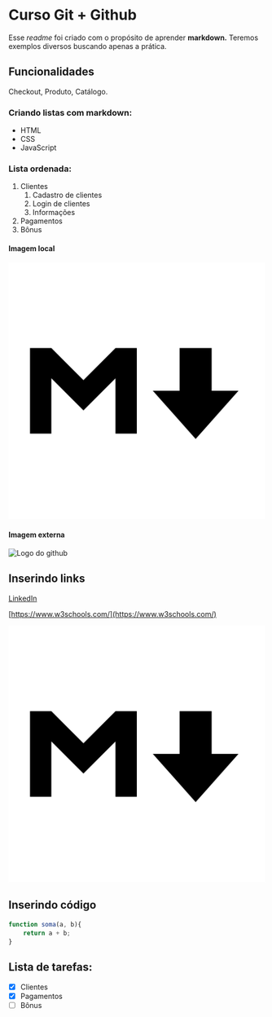 # Curso Git + Github 

Esse *readme* foi criado com o propósito de aprender **markdown.**
Teremos exemplos diversos buscando apenas a prática.

## Funcionalidades

Checkout, Produto, Catálogo.

### Criando listas com markdown:

* HTML
* CSS
* JavaScript

### Lista ordenada:

1. Clientes
    1. Cadastro de clientes
    2. Login de clientes
    3. Informações
2. Pagamentos
3. Bônus

#### Imagem local

![Logo markdown](img/logomarkdown.png)

#### Imagem externa

![Logo do github](https://github.githubassets.com/images/modules/logos_page/GitHub-Mark.png)

## Inserindo links

[LinkedIn](https://www.linkedin.com/in/renanstefani/)

[https://www.w3schools.com/](https://www.w3schools.com/)

[![Logo markdown](img/logomarkdown.png)](https://github.com/renanstefani)

## Inserindo código

```javascript
function soma(a, b){
    return a + b;
}
```

## Lista de tarefas:

- [x] Clientes
- [x] Pagamentos
- [ ] Bônus
